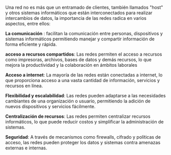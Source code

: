 Una red no es más que un entramado de clientes, también llamados "host" y otros sistemas informáticos que están interconectados para realizar intercambios de datos, la importancia de las redes radica en varios aspectos, entre ellos:

**La comunicación** : facilitan la comunicación entre personas, dispositivos y sistemas informáticos permitiendo manejar y compartir información de forma eficiente y rápida.

**acceso a recursos compartidos**: Las redes permiten el acceso a recursos como impresoras, archivos, bases de datos y demás recursos, lo que mejora la productividad y la colaboración en ámbitos laborales 

**Acceso a internet**: La mayoría de las redes están conectadas a internet, lo que proporciona acceso a una vasta cantidad de información, servicios y recursos en línea.

**Flexibilidad y escalabilidad**: Las redes pueden adaptarse a las necesidades cambiantes de una organización o usuario, permitiendo la adición de nuevos dispositivos y servicios fácilmente.

**Centralización de recursos**: Las redes permiten centralizar recursos informáticos, lo que puede reducir costos y simplificar la administración de sistemas.

**Seguridad**: A través de mecanismos como firewalls, cifrado y políticas de acceso, las redes pueden proteger los datos y sistemas contra amenazas externas e internas.